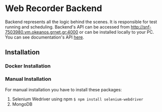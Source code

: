 # Web Recorder Backend
Backend represents all the logic behind the scenes. It is responsible for test running and scheduling. Backend's API can be accessed from http://snf-7503980.vm.okeanos.grnet.gr:4000 or can be installed locally to your PC. You can see documentation's API [here][documentation].

[documentation]: http://snf-750380.vm.okeanos.grnet.gr:8080/documentation

## Installation
### Docker Installation

### Manual Installation
For manual installation you have to install these packages:
1) Selenium Wedriver using npm
```$ npm install selenium-webdriver```
2) MongoDB
